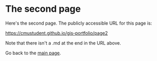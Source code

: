 # The second page

Here's the second page.  The publicly accessible URL for this page is: 

https://cmustudent.github.io/gis-portfolio/page2

Note that there isn't a .md at the end in the URL above. 

Go back to the [main page](https://cmustudent.github.io/gis-portfolio/). 
